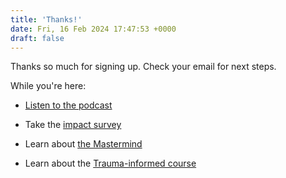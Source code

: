 ```yaml
---
title: 'Thanks!'
date: Fri, 16 Feb 2024 17:47:53 +0000
draft: false
---
```


Thanks so much for signing up. Check your email for next steps.

While you're here:

*   [Listen to the podcast](https://transformativeprincipal.org)
    
*   Take the [impact survey](/impact)
    
*   Learn about [the Mastermind](https://transformativeprincipal.com)
    
*   Learn about the [Trauma-informed course](http://jethrojones.com/trauma)
